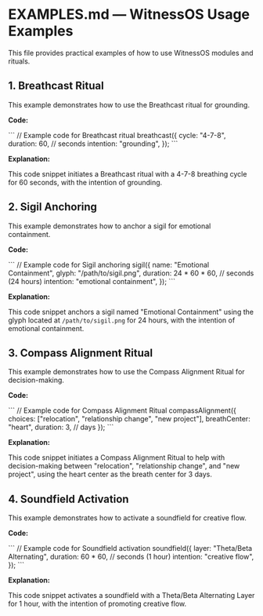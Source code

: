 # EXAMPLES.md — WitnessOS Usage Examples

This file provides practical examples of how to use WitnessOS modules and rituals.

## 1. Breathcast Ritual

This example demonstrates how to use the Breathcast ritual for grounding.

**Code:**

\`\`\`
// Example code for Breathcast ritual
breathcast({
  cycle: "4-7-8",
  duration: 60, // seconds
  intention: "grounding",
});
\`\`\`

**Explanation:**

This code snippet initiates a Breathcast ritual with a 4-7-8 breathing cycle for 60 seconds, with the intention of grounding.

## 2. Sigil Anchoring

This example demonstrates how to anchor a sigil for emotional containment.

**Code:**

\`\`\`
// Example code for Sigil anchoring
sigil({
  name: "Emotional Containment",
  glyph: "/path/to/sigil.png",
  duration: 24 * 60 * 60, // seconds (24 hours)
  intention: "emotional containment",
});
\`\`\`

**Explanation:**

This code snippet anchors a sigil named "Emotional Containment" using the glyph located at `/path/to/sigil.png` for 24 hours, with the intention of emotional containment.

## 3. Compass Alignment Ritual

This example demonstrates how to use the Compass Alignment Ritual for decision-making.

**Code:**

\`\`\`
// Example code for Compass Alignment Ritual
compassAlignment({
  choices: ["relocation", "relationship change", "new project"],
  breathCenter: "heart",
  duration: 3, // days
});
\`\`\`

**Explanation:**

This code snippet initiates a Compass Alignment Ritual to help with decision-making between "relocation", "relationship change", and "new project", using the heart center as the breath center for 3 days.

## 4. Soundfield Activation

This example demonstrates how to activate a soundfield for creative flow.

**Code:**

\`\`\`
// Example code for Soundfield activation
soundfield({
  layer: "Theta/Beta Alternating",
  duration: 60 * 60, // seconds (1 hour)
  intention: "creative flow",
});
\`\`\`

**Explanation:**

This code snippet activates a soundfield with a Theta/Beta Alternating Layer for 1 hour, with the intention of promoting creative flow.

